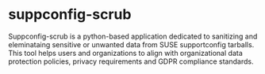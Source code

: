 # suppconfig-scrub
Suppconfig-scrub is a python-based application dedicated to sanitizing and eleminataing sensitive or unwanted data from SUSE supportconfig tarballs. This tool helps users and organizations to  align with organizational data protection policies, privacy requirements and GDPR compliance standards.
